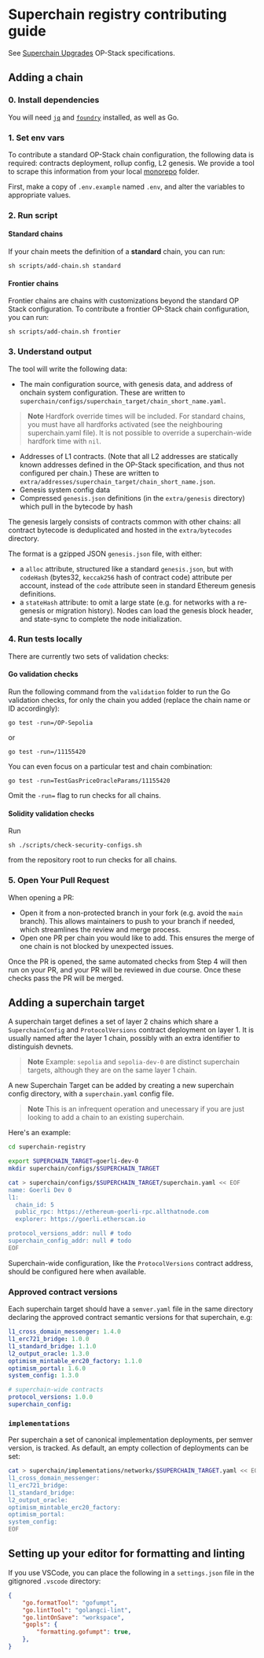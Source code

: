 # Superchain registry contributing guide

See [Superchain Upgrades] OP-Stack specifications.

[Superchain Upgrades]: https://specs.optimism.io/protocol/superchain-upgrades.html



## Adding a chain

### 0. Install dependencies
You will need [`jq`](https://jqlang.github.io/jq/download/) and [`foundry`](https://book.getfoundry.sh/getting-started/installation) installed, as well as Go.

### 1. Set env vars

To contribute a standard OP-Stack chain configuration, the following data is required: contracts deployment, rollup config, L2 genesis. We provide a tool to scrape this information from your local [monorepo](https://github.com/ethereum-optimism/optimism) folder.

First, make a copy of `.env.example` named `.env`, and alter the variables to appropriate values.

### 2. Run script
#### Standard chains
If your chain meets the definition of a **standard** chain, you can run:


```shell
sh scripts/add-chain.sh standard
```

#### Frontier chains

Frontier chains are chains with customizations beyond the standard OP
Stack configuration. To contribute a frontier OP-Stack chain
configuration, you can run:


```shell
sh scripts/add-chain.sh frontier
```

### 3. Understand output
The tool will write the following data:
- The main configuration source, with genesis data, and address of onchain system configuration. These are written to `superchain/configs/superchain_target/chain_short_name.yaml`.
> **Note**
> Hardfork override times will be included. For standard chains, you must have all hardforks activated (see the neighbouring superchain.yaml file). It is not possible to override a superchain-wide hardfork time with `nil`.

- Addresses of L1 contracts. (Note that all L2 addresses are statically known addresses defined in the OP-Stack specification, and thus not configured per chain.) These are written to `extra/addresses/superchain_target/chain_short_name.json`.
- Genesis system config data
- Compressed `genesis.json` definitions (in the `extra/genesis` directory) which pull in the bytecode by hash

The genesis largely consists of contracts common with other chains:
all contract bytecode is deduplicated and hosted in the `extra/bytecodes` directory.

The format is a gzipped JSON `genesis.json` file, with either:
- a `alloc` attribute, structured like a standard `genesis.json`,
  but with `codeHash` (bytes32, `keccak256` hash of contract code) attribute per account,
  instead of the `code` attribute seen in standard Ethereum genesis definitions.
- a `stateHash` attribute: to omit a large state (e.g. for networks with a re-genesis or migration history).
  Nodes can load the genesis block header, and state-sync to complete the node initialization.

### 4. Run tests locally
There are currently two sets of validation checks:

#### Go validation checks
Run the following command from the `validation` folder to run the Go validation checks, for only the chain you added (replace the chain name or ID accordingly):
```
go test -run=/OP-Sepolia
```
or
```
go test -run=/11155420
```
You can even focus on a particular test and chain combination:
```
go test -run=TestGasPriceOracleParams/11155420
```
Omit the `-run=` flag to run checks for all chains.

#### Solidity validation checks
Run 
```shell
sh ./scripts/check-security-configs.sh
```
from the repository root to run checks for all chains. 

### 5. Open Your Pull Request
When opening a PR:
- Open it from a non-protected branch in your fork (e.g. avoid the `main` branch). This allows maintainers to push to your branch if needed, which streamlines the review and merge process.
- Open one PR per chain you would like to add. This ensures the merge of one chain is not blocked by unexpected issues.

Once the PR is opened, the same automated checks from Step 4 will then run on your PR, and your PR will be reviewed in due course. Once these checks pass the PR will be merged.

## Adding a superchain target
A superchain target defines a set of layer 2 chains which share a `SuperchainConfig` and `ProtocolVersions` contract deployment on layer 1. It is usually named after the layer 1 chain, possibly with an extra identifier to distinguish devnets.


> **Note**
> Example: `sepolia` and `sepolia-dev-0` are distinct superchain targets, although they are on the same layer 1 chain.


A new Superchain Target can be added by creating a new superchain config directory,
with a `superchain.yaml` config file.

> **Note**
> This is an infrequent operation and unecessary if you are just looking to add a chain to an existing superchain.

Here's an example:

```bash
cd superchain-registry

export SUPERCHAIN_TARGET=goerli-dev-0
mkdir superchain/configs/$SUPERCHAIN_TARGET

cat > superchain/configs/$SUPERCHAIN_TARGET/superchain.yaml << EOF
name: Goerli Dev 0
l1:
  chain_id: 5
  public_rpc: https://ethereum-goerli-rpc.allthatnode.com
  explorer: https://goerli.etherscan.io

protocol_versions_addr: null # todo
superchain_config_addr: null # todo
EOF
```
Superchain-wide configuration, like the `ProtocolVersions` contract address, should be configured here when available.

### Approved contract versions
Each superchain target should have a `semver.yaml` file in the same directory declaring the approved contract semantic versions for that superchain, e.g:
```yaml
l1_cross_domain_messenger: 1.4.0
l1_erc721_bridge: 1.0.0
l1_standard_bridge: 1.1.0
l2_output_oracle: 1.3.0
optimism_mintable_erc20_factory: 1.1.0
optimism_portal: 1.6.0
system_config: 1.3.0

# superchain-wide contracts
protocol_versions: 1.0.0
superchain_config:
```

### `implementations`
Per superchain a set of canonical implementation deployments, per semver version, is tracked.
As default, an empty collection of deployments can be set:
```bash
cat > superchain/implementations/networks/$SUPERCHAIN_TARGET.yaml << EOF
l1_cross_domain_messenger:
l1_erc721_bridge:
l1_standard_bridge:
l2_output_oracle:
optimism_mintable_erc20_factory:
optimism_portal:
system_config:
EOF
```

## Setting up your editor for formatting and linting
If you use VSCode, you can place the following in a `settings.json` file in the gitignored `.vscode` directory:

```json
{
    "go.formatTool": "gofumpt",
    "go.lintTool": "golangci-lint",
    "go.lintOnSave": "workspace",
    "gopls": {
        "formatting.gofumpt": true,
    },
}
```
